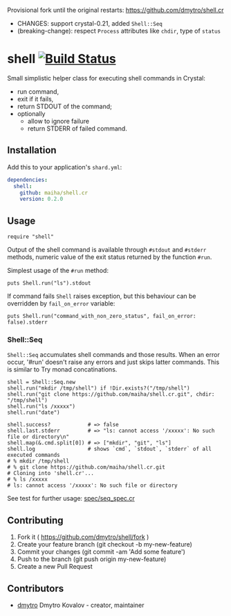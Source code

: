 Provisional fork until the original restarts: https://github.com/dmytro/shell.cr
- CHANGES: support crystal-0.21, added `Shell::Seq`
- (breaking-change): respect `Process` attributes like `chdir`, type of `status`

# shell [![Build Status](https://travis-ci.org/maiha/shell.cr.svg?branch=master)](https://travis-ci.org/maiha/shell.cr)

Small simplistic helper class for executing shell commands in Crystal:

- run command,
- exit if it fails,
- return STDOUT of the command;
- optionally
  - allow to ignore failure
  - return STDERR of failed command.

## Installation


Add this to your application's `shard.yml`:

```yaml
dependencies:
  shell:
    github: maiha/shell.cr
    version: 0.2.0
```


## Usage


```crystal
require "shell"
```

Output of the shell command is available through `#stdout` and `#stderr`
methods, numeric value of the exit status returned by the function `#run`.

Simplest usage of the `#run` method:

```crystal
puts Shell.run("ls").stdout
```


If command fails `Shell` raises exception, but this behaviour can be
overridden by `fail_on_error` variable:

```crystal
puts Shell.run("command_with_non_zero_status", fail_on_error: false).stderr
```

### Shell::Seq

`Shell::Seq` accumulates shell commands and those results.
When an error occur, '#run' doesn't raise any errors and just skips latter commands.
This is similar to Try monad concatinations.

```crystal
shell = Shell::Seq.new
shell.run("mkdir /tmp/shell") if !Dir.exists?("/tmp/shell")
shell.run("git clone https://github.com/maiha/shell.cr.git", chdir: "/tmp/shell")
shell.run("ls /xxxxx")
shell.run("date")

shell.success?            # => false
shell.last.stderr         # => "ls: cannot access '/xxxxx': No such file or directory\n"
shell.map(&.cmd.split[0]) # => ["mkdir", "git", "ls"]
shell.log                 # shows `cmd`, `stdout`, `stderr` of all executed commands
# % mkdir /tmp/shell
# % git clone https://github.com/maiha/shell.cr.git
# Cloning into 'shell.cr'...
# % ls /xxxxx
# ls: cannot access '/xxxxx': No such file or directory
```

See test for further usage: [spec/seq_spec.cr](spec/seq_spec.cr)

## Contributing

1. Fork it ( https://github.com/dmytro/shell/fork )
2. Create your feature branch (git checkout -b my-new-feature)
3. Commit your changes (git commit -am 'Add some feature')
4. Push to the branch (git push origin my-new-feature)
5. Create a new Pull Request

## Contributors

- [dmytro](https://github.com/dmytro) Dmytro Kovalov - creator, maintainer
